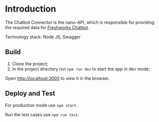# Introduction

The Chatbot Connector is the nano-API, which is responsible for providing the required data for
[Freshworks Chatbot](https://www.freshworks.com/live-chat-software/chatbots/what-is-a-chatbot/).

Technology stack: Node JS, Swagger

## Build

1. Clone the project;
2. In the project directory run `npm run dev` to start the app in dev mode;

Open [http://localhost:3000](http://localhost:3000) to view it in the browser.

## Deploy and Test

For production mode use `npm start`.

Run the test cases use `npm run test`.
